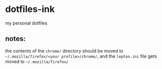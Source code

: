 # dotfiles-ink
my personal dotfiles

## notes:
the contents of the `chrome/` directory should be moved to `~/.mozilla/firefox/<your profile>/chrome/`, and the `lepton.ini` file gets moved to `~/.mozilla/firefox/`
